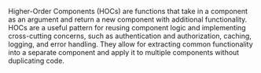 Higher-Order Components (HOCs) are functions that take in a component as an argument and return a new component with additional functionality. HOCs are a useful pattern for reusing component logic and implementing cross-cutting concerns, such as authentication and authorization, caching, logging, and error handling. They allow for extracting common functionality into a separate component and apply it to multiple components without duplicating code. 
